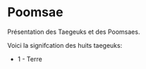# Poomsae

Présentation des Taegeuks et des Poomsaes.

Voici la signifcation des huits taegeuks:

* 1 - Terre
